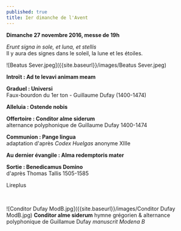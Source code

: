 ```yaml
---
published: true
title: Ier dimanche de l'Avent
---
```

**Dimanche 27 novembre 2016, messe de 19h**

*Erunt signa in sole, et luna, et stellis*  
Il y aura des signes dans le soleil, la lune et les étoiles.

![Beatus Sever.jpeg]({{site.baseurl}}/images/Beatus Sever.jpeg)


**Introït : Ad te levavi animam meam**  

**Graduel : Universi**  
Faux-bourdon du 1er ton - Guillaume Dufay (1400-1474)

**Alleluia : Ostende nobis**  

**Offertoire : Conditor alme siderum**  
alternance polyphonique de Guillaume Dufay 1400-1474

**Communion : Pange lingua**  
adaptation d'après *Codex Huelgas* anonyme XIIIe

**Au dernier évangile : Alma redemptoris mater**

**Sortie : Benedicamus Domino**  
d'après Thomas Tallis 1505-1585

Lireplus

&nbsp;

![Conditor Dufay ModB.jpg]({{site.baseurl}}/images/Conditor Dufay ModB.jpg)
**Conditor alme siderum** hymne grégorien & alternance polyphonique de Guillamue Dufay *manuscrit Modena B*
